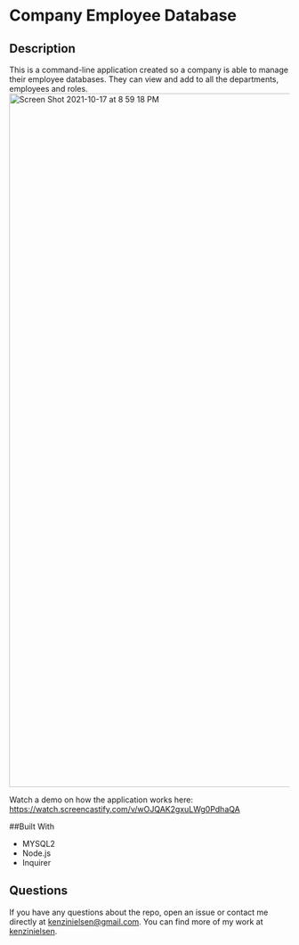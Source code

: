 # Company Employee Database

## Description
This is a command-line application created so a company is able to manage their employee databases. They can view and add to all the departments, employees and roles.
<img width="1245" alt="Screen Shot 2021-10-17 at 8 59 18 PM" src="https://user-images.githubusercontent.com/86693696/137662566-b8be78c1-15f1-477b-8675-808f08b5669e.png">

Watch a demo on how the application works here:
https://watch.screencastify.com/v/wOJQAK2gxuLWg0PdhaQA

##Built With
* MYSQL2
* Node.js
* Inquirer

## Questions

  If you have any questions about the repo, open an issue or contact me directly at 
    kenzinielsen@gmail.com. 
  You can find more of my work at [kenzinielsen](https://github.com/kenzinielsen/).
